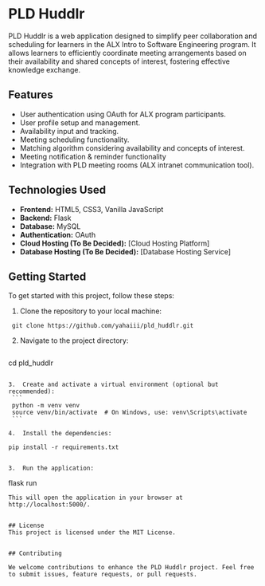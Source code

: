 # PLD Huddlr

PLD Huddlr is a web application designed to simplify peer collaboration and scheduling for learners in the ALX Intro to Software Engineering program. It allows learners to efficiently coordinate meeting arrangements based on their availability and shared concepts of interest, fostering effective knowledge exchange.

## Features

- User authentication using OAuth for ALX program participants.
- User profile setup and management.
- Availability input and tracking.
- Meeting scheduling functionality.
- Matching algorithm considering availability and concepts of interest.
- Meeting notification & reminder functionality
- Integration with PLD meeting rooms (ALX intranet communication tool).

## Technologies Used

- **Frontend:** HTML5, CSS3, Vanilla JavaScript
- **Backend:** Flask
- **Database:** MySQL
- **Authentication:** OAuth
- **Cloud Hosting (To Be Decided):** [Cloud Hosting Platform]
- **Database Hosting (To Be Decided):** [Database Hosting Service]

## Getting Started

To get started with this project, follow these steps:

1. Clone the repository to your local machine:
  ```
   git clone https://github.com/yahaiii/pld_huddlr.git
   ```
2.  Navigate to the project directory:
    ```
   cd pld_huddlr
   ```

3.  Create and activate a virtual environment (optional but recommended):
    ```
    python -m venv venv
    source venv/bin/activate  # On Windows, use: venv\Scripts\activate
    ```

4.  Install the dependencies:
  ```
    pip install -r requirements.txt
  ```
  
3.  Run the application:
```
  flask run
```
This will open the application in your browser at http://localhost:5000/.


## License
This project is licensed under the MIT License.


## Contributing

We welcome contributions to enhance the PLD Huddlr project. Feel free to submit issues, feature requests, or pull requests.